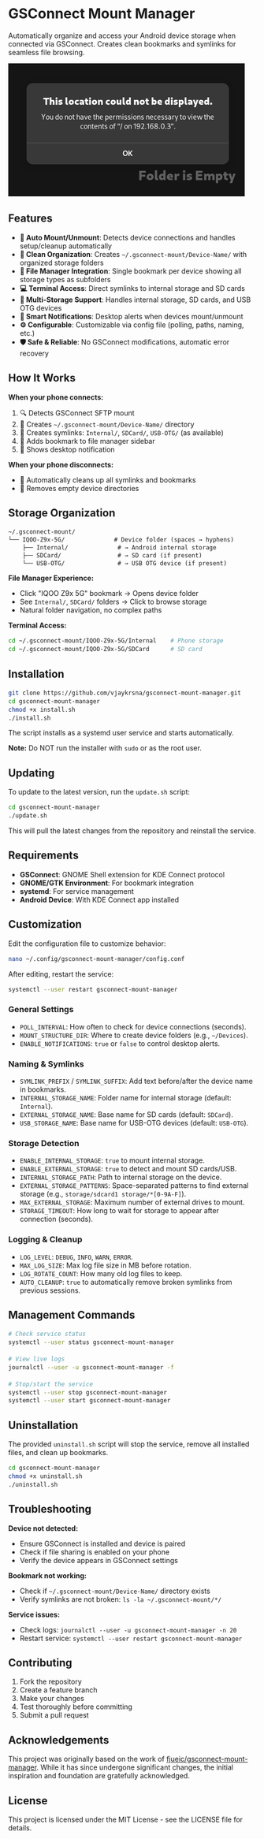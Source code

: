 # GSConnect Mount Manager

Automatically organize and access your Android device storage when connected via GSConnect. Creates clean bookmarks and symlinks for seamless file browsing.

![error](./error.png)

## Features

- **🔄 Auto Mount/Unmount**: Detects device connections and handles setup/cleanup automatically
- **📁 Clean Organization**: Creates `~/.gsconnect-mount/Device-Name/` with organized storage folders  
- **🔖 File Manager Integration**: Single bookmark per device showing all storage types as subfolders
- **💻 Terminal Access**: Direct symlinks to internal storage and SD cards
- **📱 Multi-Storage Support**: Handles internal storage, SD cards, and USB OTG devices
- **🔔 Smart Notifications**: Desktop alerts when devices mount/unmount
- **⚙️ Configurable**: Customizable via config file (polling, paths, naming, etc.)
- **🛡️ Safe & Reliable**: No GSConnect modifications, automatic error recovery

## How It Works

**When your phone connects:**
1. 🔍 Detects GSConnect SFTP mount
2. 📁 Creates `~/.gsconnect-mount/Device-Name/` directory
3. 🔗 Creates symlinks: `Internal/`, `SDCard/`, `USB-OTG/` (as available)
4. 🔖 Adds bookmark to file manager sidebar
5. 🔔 Shows desktop notification

**When your phone disconnects:**
- 🧹 Automatically cleans up all symlinks and bookmarks
- 📂 Removes empty device directories

## Storage Organization

```
~/.gsconnect-mount/
└── IQOO-Z9x-5G/              # Device folder (spaces → hyphens)
    ├── Internal/              # → Android internal storage
    ├── SDCard/                # → SD card (if present)
    └── USB-OTG/               # → USB OTG device (if present)
```

**File Manager Experience:**
- Click "IQOO Z9x 5G" bookmark → Opens device folder
- See `Internal/`, `SDCard/` folders → Click to browse storage
- Natural folder navigation, no complex paths

**Terminal Access:**
```bash
cd ~/.gsconnect-mount/IQOO-Z9x-5G/Internal    # Phone storage
cd ~/.gsconnect-mount/IQOO-Z9x-5G/SDCard      # SD card
```

## Installation

```bash
git clone https://github.com/vjaykrsna/gsconnect-mount-manager.git
cd gsconnect-mount-manager
chmod +x install.sh
./install.sh
```

The script installs as a systemd user service and starts automatically.

**Note:** Do NOT run the installer with `sudo` or as the root user.

## Updating

To update to the latest version, run the `update.sh` script:
```bash
cd gsconnect-mount-manager
./update.sh
```
This will pull the latest changes from the repository and reinstall the service.

## Requirements

- **GSConnect**: GNOME Shell extension for KDE Connect protocol
- **GNOME/GTK Environment**: For bookmark integration
- **systemd**: For service management
- **Android Device**: With KDE Connect app installed

## Customization

Edit the configuration file to customize behavior:
```bash
nano ~/.config/gsconnect-mount-manager/config.conf
```

After editing, restart the service:
```bash
systemctl --user restart gsconnect-mount-manager
```

### General Settings
- `POLL_INTERVAL`: How often to check for device connections (seconds).
- `MOUNT_STRUCTURE_DIR`: Where to create device folders (e.g., `~/Devices`).
- `ENABLE_NOTIFICATIONS`: `true` or `false` to control desktop alerts.

### Naming & Symlinks
- `SYMLINK_PREFIX` / `SYMLINK_SUFFIX`: Add text before/after the device name in bookmarks.
- `INTERNAL_STORAGE_NAME`: Folder name for internal storage (default: `Internal`).
- `EXTERNAL_STORAGE_NAME`: Base name for SD cards (default: `SDCard`).
- `USB_STORAGE_NAME`: Base name for USB-OTG devices (default: `USB-OTG`).

### Storage Detection
- `ENABLE_INTERNAL_STORAGE`: `true` to mount internal storage.
- `ENABLE_EXTERNAL_STORAGE`: `true` to detect and mount SD cards/USB.
- `INTERNAL_STORAGE_PATH`: Path to internal storage on the device.
- `EXTERNAL_STORAGE_PATTERNS`: Space-separated patterns to find external storage (e.g., `storage/sdcard1 storage/*[0-9A-F]`).
- `MAX_EXTERNAL_STORAGE`: Maximum number of external drives to mount.
- `STORAGE_TIMEOUT`: How long to wait for storage to appear after connection (seconds).

### Logging & Cleanup
- `LOG_LEVEL`: `DEBUG`, `INFO`, `WARN`, `ERROR`.
- `MAX_LOG_SIZE`: Max log file size in MB before rotation.
- `LOG_ROTATE_COUNT`: How many old log files to keep.
- `AUTO_CLEANUP`: `true` to automatically remove broken symlinks from previous sessions.

## Management Commands

```bash
# Check service status
systemctl --user status gsconnect-mount-manager

# View live logs
journalctl --user -u gsconnect-mount-manager -f

# Stop/start the service
systemctl --user stop gsconnect-mount-manager
systemctl --user start gsconnect-mount-manager
```

## Uninstallation

The provided `uninstall.sh` script will stop the service, remove all installed files, and clean up bookmarks.

```bash
cd gsconnect-mount-manager
chmod +x uninstall.sh
./uninstall.sh
```

## Troubleshooting

**Device not detected:**
- Ensure GSConnect is installed and device is paired
- Check if file sharing is enabled on your phone
- Verify the device appears in GSConnect settings

**Bookmark not working:**
- Check if `~/.gsconnect-mount/Device-Name/` directory exists
- Verify symlinks are not broken: `ls -la ~/.gsconnect-mount/*/`

**Service issues:**
- Check logs: `journalctl --user -u gsconnect-mount-manager -n 20`
- Restart service: `systemctl --user restart gsconnect-mount-manager`

## Contributing

1. Fork the repository
2. Create a feature branch
3. Make your changes
4. Test thoroughly before committing
5. Submit a pull request

## Acknowledgements

This project was originally based on the work of [fjueic/gsconnect-mount-manager](https://github.com/fjueic/gsconnect-mount-manager). While it has since undergone significant changes, the initial inspiration and foundation are gratefully acknowledged.

## License

This project is licensed under the MIT License - see the LICENSE file for details.
